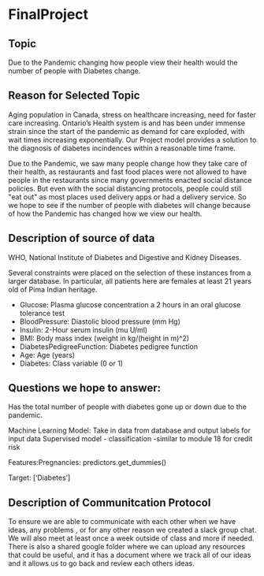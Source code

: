 # FinalProject
## Topic
Due to the Pandemic changing how people view their health would the number of people with Diabetes change.

## Reason for Selected Topic 
Aging population in Canada, stress on healthcare increasing, need for faster care increasing.  Ontario’s Health system is and has been under immense strain since the start of the pandemic as demand for care exploded, with wait times increasing exponentially. Our Project model provides a solution to the diagnosis of diabetes incindences within a reasonable time frame.

Due to the Pandemic, we saw many people change how they take care of their health, as restaurants and fast food places were not allowed to have people in the restaurants since many governments enacted social distance policies. But even with the social distancing protocols, people could still "eat out" as most places used delivery apps or had a delivery service. So we hope to see if the number of people with diabetes will change because of how the Pandemic has changed how we view our health.

## Description of source of data
WHO, National Institute of Diabetes and Digestive and Kidney Diseases. 

Several constraints were placed on the selection of these instances from a larger database. In particular, all patients here are females at least 21 years old of Pima Indian heritage.

* Glucose: Plasma glucose concentration a 2 hours in an oral glucose tolerance test
* BloodPressure: Diastolic blood pressure (mm Hg)
* Insulin: 2-Hour serum insulin (mu U/ml)
* BMI: Body mass index (weight in kg/(height in m)^2)
* DiabetesPedigreeFunction: Diabetes pedigree function
* Age: Age (years)
* Diabetes: Class variable (0 or 1)


## Questions we hope to answer:
Has the total number of people with diabetes gone up or down due to the pandemic.

Machine Learning Model: Take in data from database 
and output labels for input data 
Supervised model - classification -similar to module 18 for credit risk

Features:Pregnancies: predictors.get_dummies()

Target: [‘Diabetes’]

## Description of Communitcation Protocol
To ensure we are able to communicate with each other when we have ideas, any problems , or for any other reason we created a slack group chat. We will also meet at least once a week outside of class and more if needed. There is also a shared google folder where we can upload any resources that could be useful, and it has a document where we track all of our ideas and it allows us to go back and review each others ideas.
